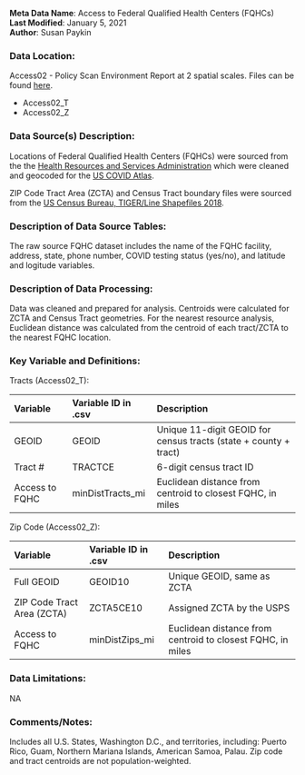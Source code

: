 **Meta Data Name**: Access to Federal Qualified Health Centers (FQHCs)  
**Last Modified**: January 5, 2021  
**Author**: Susan Paykin 

### Data Location: 
Access02 - Policy Scan Environment Report at 2 spatial scales. Files can be found [here](https://github.com/GeoDaCenter/opioid-policy-scan/tree/master/Policy_Scan/data_final).
* Access02_T  
* Access02_Z  

### Data Source(s) Description:  
Locations of Federal Qualified Health Centers (FQHCs) were sourced from the the [Health Resources and Services Administration](https://bphc.hrsa.gov/datareporting/index.html) which were cleaned and geocoded for the [US COVID Atlas](https://theuscovidatlas.org/). 

ZIP Code Tract Area (ZCTA) and Census Tract boundary files were sourced from the [US Census Bureau, TIGER/Line Shapefiles 2018](https://www.census.gov/geographies/mapping-files/time-series/geo/carto-boundary-file.html). 

### Description of Data Source Tables: 
The raw source FQHC dataset includes the name of the FQHC facility, address, state, phone number, COVID testing status (yes/no), and latitude and logitude variables. 

### Description of Data Processing: 
Data was cleaned and prepared for analysis. Centroids were calculated for ZCTA and Census Tract geometries. For the nearest resource analysis, Euclidean distance was calculated from the centroid of each tract/ZCTA to the nearest FQHC location.

### Key Variable and Definitions:

Tracts (Access02_T):

| Variable | Variable ID in .csv | Description |
|:---------|:--------------------|:------------|
| GEOID | GEOID | Unique 11-digit GEOID for census tracts (state + county + tract) |
| Tract # | TRACTCE | 6-digit census tract ID |
| Access to FQHC | minDistTracts_mi | Euclidean distance from centroid to closest FQHC, in miles |

Zip Code (Access02_Z):

| Variable | Variable ID in .csv | Description |
|:---------|:--------------------|:------------|
| Full GEOID | GEOID10 | Unique GEOID, same as ZCTA |
| ZIP Code Tract Area (ZCTA) | ZCTA5CE10 | Assigned ZCTA by the USPS |
| Access to FQHC | minDistZips_mi | Euclidean distance from centroid to closest FQHC, in miles |

### Data Limitations:
NA

### Comments/Notes:
Includes all U.S. States, Washington D.C., and territories, including: Puerto Rico, Guam, Northern Mariana Islands, American Samoa, Palau. Zip code and tract centroids are not population-weighted. 
